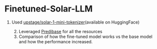 # Finetuned-Solar-LLM

1. Used [upstage/solar-1-mini-tokenizer](https://huggingface.co/upstage/solar-1-mini-tokenizer)(available on HuggingFace) 

   2. Leveraged [Predibase]([url](https://app.predibase.com/)) for all the resources
   3. Comparison of how the fine-tuned model works vs the base model and how the performance increased.
